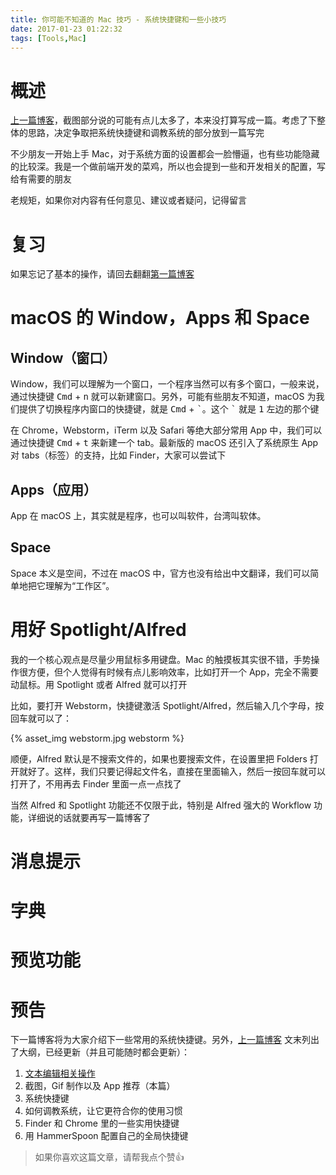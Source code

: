 ```yaml
---
title: 你可能不知道的 Mac 技巧 - 系统快捷键和一些小技巧
date: 2017-01-23 01:22:32
tags: [Tools,Mac]
---
```


# 概述
[上一篇博客](http://singsing.io/blog/2017/01/23/Mac-2/)，截图部分说的可能有点儿太多了，本来没打算写成一篇。考虑了下整体的思路，决定争取把系统快捷键和调教系统的部分放到一篇写完

不少朋友一开始上手 Mac，对于系统方面的设置都会一脸懵逼，也有些功能隐藏的比较深。我是一个做前端开发的菜鸡，所以也会提到一些和开发相关的配置，写给有需要的朋友

老规矩，如果你对内容有任何意见、建议或者疑问，记得留言

# 复习
如果忘记了基本的操作，请回去翻翻[第一篇博客](http://singsing.io/blog/2017/01/17/Mac-1/)

# macOS 的 Window，Apps 和 Space
## Window（窗口）
Window，我们可以理解为一个窗口，一个程序当然可以有多个窗口，一般来说，通过快捷键 <kbd>Cmd</kbd> + <kbd>n</kbd> 就可以新建窗口。另外，可能有些朋友不知道，macOS 为我们提供了切换程序内窗口的快捷键，就是 <kbd>Cmd</kbd> + <kbd>\`</kbd>。这个 <kbd>\`</kbd> 就是 <kbd>1</kbd> 左边的那个键

在 Chrome，Webstorm，iTerm 以及 Safari 等绝大部分常用 App 中，我们可以通过快捷键 <kbd>Cmd</kbd> + <kbd>t</kbd> 来新建一个 tab。最新版的 macOS 还引入了系统原生 App 对 tabs（标签）的支持，比如 Finder，大家可以尝试下



## Apps（应用）
App 在 macOS 上，其实就是程序，也可以叫软件，台湾叫软体。

## Space
Space 本义是空间，不过在 macOS 中，官方也没有给出中文翻译，我们可以简单地把它理解为“工作区”。

# 用好 Spotlight/Alfred
我的一个核心观点是尽量少用鼠标多用键盘。Mac 的触摸板其实很不错，手势操作很方便，但个人觉得有时候有点儿影响效率，比如打开一个 App，完全不需要动鼠标。用 Spotlight 或者 Alfred 就可以打开

比如，要打开 Webstorm，快捷键激活 Spotlight/Alfred，然后输入几个字母，按回车就可以了：

{% asset_img webstorm.jpg webstorm %}

顺便，Alfred 默认是不搜索文件的，如果也要搜索文件，在设置里把 Folders 打开就好了。这样，我们只要记得起文件名，直接在里面输入，然后一按回车就可以打开了，不用再去 Finder 里面一点一点找了

当然 Alfred 和 Spotlight 功能还不仅限于此，特别是 Alfred 强大的 Workflow 功能，详细说的话就要再写一篇博客了

# 消息提示

# 字典

# 预览功能

# 预告
下一篇博客将为大家介绍下一些常用的系统快捷键。另外，[上一篇博客](http://singsing.io/blog/2017/01/17/Mac-1/) 文末列出了大纲，已经更新（并且可能随时都会更新）：
1. [文本编辑相关操作](http://singsing.io/blog/2017/01/17/Mac-1/)
2. 截图，Gif 制作以及 App 推荐（本篇）
3. 系统快捷键
4. 如何调教系统，让它更符合你的使用习惯
5. Finder 和 Chrome 里的一些实用快捷键
6. 用 HammerSpoon 配置自己的全局快捷键

> 如果你喜欢这篇文章，请帮我点个赞👍